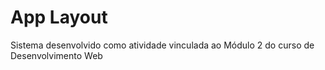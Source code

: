 # App Layout

Sistema desenvolvido como atividade vinculada ao Módulo 2 do curso de Desenvolvimento Web
